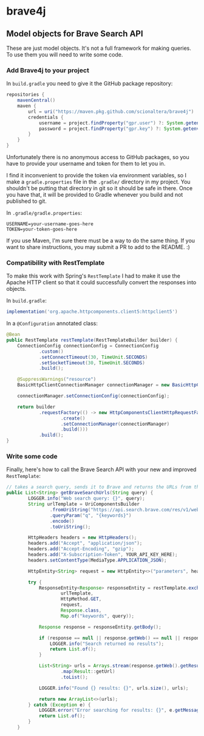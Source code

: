 # brave4j
## Model objects for Brave Search API

These are just model objects. It's not a full framework for making queries. To use them you will need to write some code.

### Add Brave4j to your project

In `build.gradle` you need to give it the GitHub package repository:

```groovy
repositories {
	mavenCentral()
	maven {
		url = uri("https://maven.pkg.github.com/scionaltera/brave4j")
		credentials {
			username = project.findProperty("gpr.user") ?: System.getenv("USERNAME")
			password = project.findProperty("gpr.key") ?: System.getenv("TOKEN")
		}
	}
}
```

Unfortunately there is no anonymous access to GitHub packages, so you have to provide your username and token for 
them to let you in.

I find it inconvenient to provide the token via environment variables, so I make a `gradle.properties` file in 
the `.gradle/` directory in my project. You shouldn't be putting that directory in git so it should be safe in there.
Once you have that, it will be provided to Gradle whenever you build and not published to git.

In `.gradle/gradle.properties`:

```properties
USERNAME=your-username-goes-here
TOKEN=your-token-goes-here
```

If you use Maven, I'm sure there must be a way to do the same thing. If you want to share instructions, you may
submit a PR to add to the README. :)

### Compatibility with RestTemplate

To make this work with Spring's `RestTemplate` I had to make it use the Apache HTTP client so that it could
successfully convert the responses into objects.

In `build.gradle`:

```groovy
implementation('org.apache.httpcomponents.client5:httpclient5')
```

In a `@Configuration` annotated class:

```java
@Bean
public RestTemplate restTemplate(RestTemplateBuilder builder) {
    ConnectionConfig connectionConfig = ConnectionConfig
            .custom()
            .setConnectTimeout(30, TimeUnit.SECONDS)
            .setSocketTimeout(30, TimeUnit.SECONDS)
            .build();

    @SuppressWarnings("resource")
    BasicHttpClientConnectionManager connectionManager = new BasicHttpClientConnectionManager();

    connectionManager.setConnectionConfig(connectionConfig);

    return builder
            .requestFactory(() -> new HttpComponentsClientHttpRequestFactory(HttpClientBuilder
                    .create()
                    .setConnectionManager(connectionManager)
                    .build()))
            .build();
}
```

### Write some code

Finally, here's how to call the Brave Search API with your new and improved `RestTemplate`:

```java
// takes a search query, sends it to Brave and returns the URLs from the search results
public List<String> getBraveSearchUrls(String query) {
        LOGGER.info("Web search query: {}", query);
        String urlTemplate = UriComponentsBuilder
                .fromUriString("https://api.search.brave.com/res/v1/web/search")
                .queryParam("q", "{keywords}")
                .encode()
                .toUriString();

        HttpHeaders headers = new HttpHeaders();
        headers.add("Accept", "application/json");
        headers.add("Accept-Encoding", "gzip");
        headers.add("X-Subscription-Token", YOUR_API_KEY_HERE);
        headers.setContentType(MediaType.APPLICATION_JSON);

        HttpEntity<String> request = new HttpEntity<>("parameters", headers);

        try {
            ResponseEntity<Response> responseEntity = restTemplate.exchange(
                    urlTemplate,
                    HttpMethod.GET,
                    request,
                    Response.class,
                    Map.of("keywords", query));

            Response response = responseEntity.getBody();

            if (response == null || response.getWeb() == null || response.getWeb().getResults() == null) {
                LOGGER.info("Search returned no results");
                return List.of();
            }

            List<String> urls = Arrays.stream(response.getWeb().getResults())
                    .map(Result::getUrl)
                    .toList();

            LOGGER.info("Found {} results: {}", urls.size(), urls);

            return new ArrayList<>(urls);
        } catch (Exception e) {
            LOGGER.error("Error searching for results: {}", e.getMessage());
            return List.of();
        }
    }
```